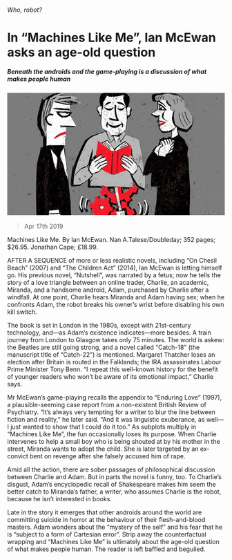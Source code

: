 ###### Who, robot?

# In “Machines Like Me”, Ian McEwan asks an age-old question 

##### Beneath the androids and the game-playing is a discussion of what makes people human 

![image](images/20190420_BKD001_0.jpg) 

> Apr 17th 2019 

Machines Like Me. By Ian McEwan. Nan A.Talese/Doubleday; 352 pages; $26.95. Jonathan Cape; £18.99. 

AFTER A SEQUENCE of more or less realistic novels, including “On Chesil Beach” (2007) and “The Children Act” (2014), Ian McEwan is letting himself go. His previous novel, “Nutshell”, was narrated by a fetus; now he tells the story of a love triangle between an online trader, Charlie, an academic, Miranda, and a handsome android, Adam, purchased by Charlie after a windfall. At one point, Charlie hears Miranda and Adam having sex; when he confronts Adam, the robot breaks his owner’s wrist before disabling his own kill switch. 

The book is set in London in the 1980s, except with 21st-century technology, and—as Adam’s existence indicates—more besides. A train journey from London to Glasgow takes only 75 minutes. The world is askew: the Beatles are still going strong, and a novel called “Catch-18” (the manuscript title of “Catch-22”) is mentioned. Margaret Thatcher loses an election after Britain is routed in the Falklands; the IRA assassinates Labour Prime Minister Tony Benn. “I repeat this well-known history for the benefit of younger readers who won’t be aware of its emotional impact,” Charlie says. 

Mr McEwan’s game-playing recalls the appendix to “Enduring Love” (1997), a plausible-seeming case report from a non-existent British Review of Psychiatry. “It’s always very tempting for a writer to blur the line between fiction and reality,” he later said. “And it was linguistic exuberance, as well—I just wanted to show that I could do it too.” As subplots multiply in “Machines Like Me”, the fun occasionally loses its purpose. When Charlie intervenes to help a small boy who is being shouted at by his mother in the street, Miranda wants to adopt the child. She is later targeted by an ex-convict bent on revenge after she falsely accused him of rape. 

Amid all the action, there are sober passages of philosophical discussion between Charlie and Adam. But in parts the novel is funny, too. To Charlie’s disgust, Adam’s encyclopedic recall of Shakespeare makes him seem the better catch to Miranda’s father, a writer, who assumes Charlie is the robot, because he isn’t interested in books. 

Late in the story it emerges that other androids around the world are committing suicide in horror at the behaviour of their flesh-and-blood masters. Adam wonders about the “mystery of the self” and his fear that he is “subject to a form of Cartesian error”. Strip away the counterfactual wrapping and “Machines Like Me” is ultimately about the age-old question of what makes people human. The reader is left baffled and beguiled. 

